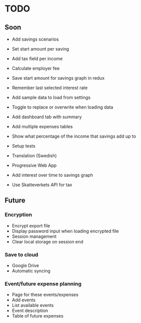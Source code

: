 # TODO

## Soon

- Add savings scenarios

- Set start amount per saving

- Add tax field per income
- Calculate employer fee

- Save start amount for savings graph in redux
- Remember last selected interest rate

- Add sample data to load from settings

- Toggle to replace or overwrite when loading data

- Add dashboard tab with summary 

- Add multiple expenses tables

- Show what percentage of the income that savings add up to 

- Setup tests

- Translation (Swedish)

- Progressive Web App

- Add interest over time to savings graph

- Use Skatteverkets API for tax


## Future

### Encryption
- Encrypt export file
- Display password input when loading encrypted file
- Session management
- Clear local storage on session end

### Save to cloud
- Google Drive
- Automatic syncing

### Event/future expense planning
- Page for these events/expenses
- Add events
- List available events
- Event description
- Table of future expenses
